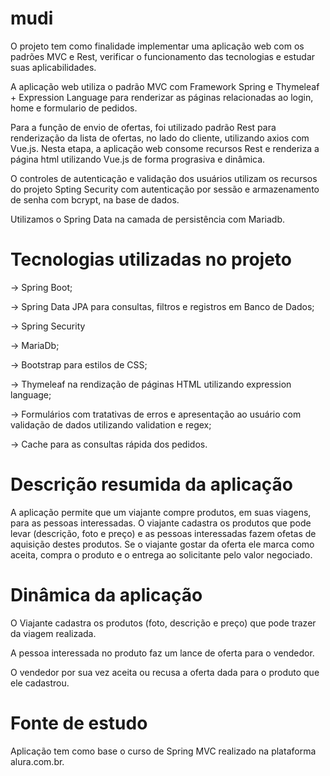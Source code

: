# mudi

O projeto tem como finalidade implementar uma aplicação web com os padrões MVC e Rest, verificar o funcionamento das tecnologias e estudar suas aplicabilidades. 

A aplicação web utiliza o padrão MVC com Framework Spring e Thymeleaf + Expression Language para renderizar as páginas relacionadas ao login, home e formulario de pedidos. 

Para a função de envio de ofertas, foi utilizado padrão Rest para renderização da lista de ofertas, no lado do cliente, utilizando axios com Vue.js. Nesta etapa, a aplicação web consome recursos Rest e renderiza a página html utilizando Vue.js de forma prograsiva e dinâmica. 

O controles de autenticação e validação dos usuários utilizam os recursos do projeto Spting Security com autenticação por sessão e armazenamento de senha com bcrypt, na base de dados.

Utilizamos o Spring Data na camada de persistência com Mariadb.

# Tecnologias utilizadas no projeto
 -> Spring Boot;
 
 -> Spring Data JPA para consultas, filtros e registros em Banco de Dados;
 
 -> Spring Security
 
 -> MariaDb;
 
 -> Bootstrap para estilos de CSS;
 
 -> Thymeleaf na rendização de páginas HTML utilizando expression language;
 
 -> Formulários com tratativas de erros e apresentação ao usuário com validação de dados utilizando validation e regex;
 
 -> Cache para as consultas rápida dos pedidos.
  
# Descrição resumida da aplicação

A aplicação permite que um viajante compre produtos, em suas viagens, para as pessoas interessadas. O viajante cadastra os produtos que pode levar (descrição, foto e preço) e as pessoas interessadas fazem ofetas de aquisição destes produtos. Se o viajante gostar da oferta ele marca como aceita, compra o produto e o entrega ao solicitante pelo valor negociado.

# Dinâmica da aplicação

 O Viajante cadastra os produtos (foto, descrição e preço) que pode trazer da viagem realizada.
 
 A pessoa interessada no produto faz um lance de oferta para o vendedor. 
 
 O vendedor por sua vez aceita ou recusa a oferta dada para o produto que ele cadastrou. 
  
 # Fonte de estudo
 Aplicação tem como base o curso de Spring MVC realizado na plataforma alura.com.br.
